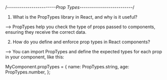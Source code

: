 /*------------------------Prop Types--------------------------*/


1. What is the PropTypes library in React, and why is it useful?

--> PropTypes help you check the type of props passed to components, ensuring they receive the correct data.


2. How do you define and enforce prop types in React components?

--> You can import PropTypes and define the expected types for each prop in your component, like this:

MyComponent.propTypes = {
  name: PropTypes.string,
  age: PropTypes.number,
};

